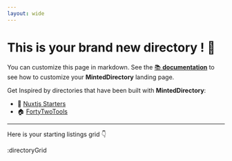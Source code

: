 ```yaml
---
layout: wide
---
```


# This is your brand new directory ! 👋

You can customize this page in markdown. See the [📚 **documentation**](https://minteddirectory.com/docs) to see how to customize your **MintedDirectory** landing page.

Get Inspired by directories that have been built with **MintedDirectory**:
+ 📗 [Nuxtjs Starters](https://nuxtstarters.com)
+ 🏠 [FortyTwoTools](https://fortytwotools.com)

---

Here is your starting listings grid 👇

:directoryGrid
